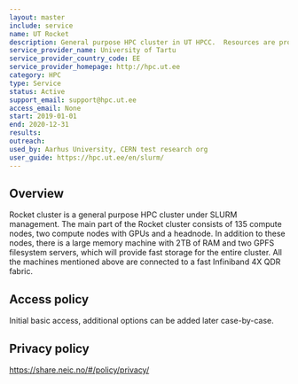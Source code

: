 ```yaml
---
layout: master
include: service
name: UT Rocket
description: General purpose HPC cluster in UT HPCC.  Resources are provided for free under NeIC sponsorship and will not incur actual invoices.
service_provider_name: University of Tartu
service_provider_country_code: EE
service_provider_homepage: http://hpc.ut.ee
category: HPC
type: Service
status: Active
support_email: support@hpc.ut.ee
access_email: None
start: 2019-01-01
end: 2020-12-31
results:
outreach:
used_by: Aarhus University, CERN test research org
user_guide: https://hpc.ut.ee/en/slurm/
---
```

<h2>Overview</h2>Rocket cluster is a general purpose HPC cluster under SLURM management. The main part of the Rocket cluster consists of 135 compute nodes, two compute nodes with GPUs and a headnode. In addition to these nodes, there is a large memory machine with 2TB of RAM and two GPFS filesystem servers, which will provide fast storage for the entire cluster. All the machines mentioned above are connected to a fast Infiniband 4X QDR fabric.

## Access policy
Initial basic access, additional options can be added later case-by-case.

## Privacy policy
https://share.neic.no/#/policy/privacy/
